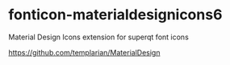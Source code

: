 # fonticon-materialdesignicons6

Material Design Icons extension for superqt font icons

https://github.com/templarian/MaterialDesign
